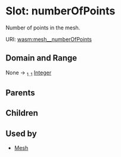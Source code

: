 
# Slot: numberOfPoints

Number of points in the mesh.

URI: [wasm:mesh__numberOfPoints](https://w3id.org/itk/wasmmesh__numberOfPoints)


## Domain and Range

None &#8594;  <sub>1..1</sub> [Integer](types/Integer.md)

## Parents


## Children


## Used by

 * [Mesh](Mesh.md)
